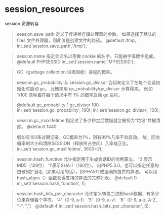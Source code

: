 session_resources
=================

session 资源转存


 > session.save_path 定义了传递给存储处理器的参数。
 > 如果选择了默认的 files 文件处理器，则此值是创建文件的路径。
 > @default /tmp。
	ini_set('session.save_path','/tmp');

 > session.name 指定会话名以用做 cookie 的名字。只能由字母数字组成。
 > @default PHPSESSID
	ini_set('session.name','MYSESSID');

 > GC（garbage collection 垃圾回收）进程的概率。
 > 
 > session.gc_probability 与 session.gc_divisor 合起来定义了在每个会话初始化时启动 gc。
 > 此概率用 gc_probability/gc_divisor 计算得来。
 > 例如 1/100 意味着在每个请求中有 1% 的概率启动 gc 进程。
 > 
 > @default gc_probability	1
 >          gc_divisor		100
	ini_set('session.gc_probability', 100);
	ini_set('session.gc_divisor', 100);

 > session.gc_maxlifetime 指定过了多少秒之后数据就会被视为“垃圾”并被清除。
 > @default 1440
 >
 > 假如有100条过期记录，GC概率为1%，则有99%几率不会启动。
 > 故，回收概率的大小和清除SESSION（释放所占空间）几率成正比。
	ini_set('session.gc_maxlifetime', 3600>2);

 > session.hash_function 允许指定用于生成会话ID的哈希算法。
 > '0'表示MD5（128位）
 > '1'表示SHA-1（160位）。
 > 自PHP5.3.0，也可以指定任意的由散列扩展名（如果可用的话），如SHA512或漩涡所提供的算法。
 > 可以用hash_algos（）函数获得支持的算法的完整列表。
 > @default 0
	ini_set('session.hash_function', 1);

 > session.hash_bits_per_character 允许定义转换二进制hash数据，有多少位来存储每个字符。
 > '4'（0-9, a-f）
 > '5'（0-9, a-v）
 > '6'（0-9, a-z, A-Z, "-", ","）
 > @default 4
	ini_set('session.hash_bits_per_character', 6);

